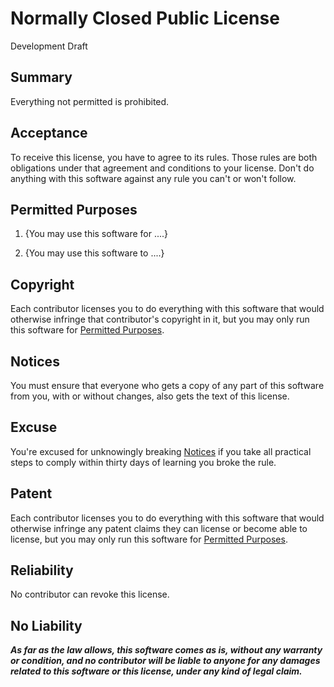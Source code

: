 # Normally Closed Public License

Development Draft

## Summary

Everything not permitted is prohibited.

## Acceptance

To receive this license, you have to agree to its rules.  Those rules are both obligations under that agreement and conditions to your license.  Don't do anything with this software against any rule you can't or won't follow.

## Permitted Purposes

1.  {You may use this software for ....}

2.  {You may use this software to ....}

## Copyright

Each contributor licenses you to do everything with this software that would otherwise infringe that contributor's copyright in it, but you may only run this software for [Permitted Purposes](#permitted-purposes).

## Notices

You must ensure that everyone who gets a copy of any part of this software from you, with or without changes, also gets the text of this license.

## Excuse

You're excused for unknowingly breaking [Notices](#notices) if you take all practical steps to comply within thirty days of learning you broke the rule.

## Patent

Each contributor licenses you to do everything with this software that would otherwise infringe any patent claims they can license or become able to license, but you may only run this software for [Permitted Purposes](#permitted-purposes).

## Reliability

No contributor can revoke this license.

## No Liability

***As far as the law allows, this software comes as is, without any warranty or condition, and no contributor will be liable to anyone for any damages related to this software or this license, under any kind of legal claim.***
